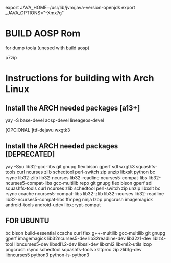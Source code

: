
export JAVA_HOME=/usr/lib/jvm/java-version-openjdk
export _JAVA_OPTIONS="-Xmx7g"

BUILD AOSP Rom
===========

for dump toola (unesed with build aosp)

p7zip

Instructions for building with Arch Linux
=========================================
Install the ARCH needed packages [a13+]
---------------------------

yay -S base-devel aosp-devel lineageos-devel 

[OPCIONAL ]ttf-dejavu wxgtk3



Install the ARCH needed packages [DEPRECATED]
---------------------------

yay -Syu lib32-gcc-libs git gnupg flex bison gperf sdl wxgtk3 squashfs-tools curl ncurses zlib schedtool perl-switch zip unzip libxslt python bc rsync lib32-zlib lib32-ncurses lib32-readline ncurses5-compat-libs lib32-ncurses5-compat-libs gcc-multilib repo git gnupg flex bison gperf sdl squashfs-tools curl ncurses zlib schedtool perl-switch zip unzip libxslt  bc rsync ccache ncurses5-compat-libs lib32-zlib lib32-ncurses lib32-readline lib32-ncurses5-compat-libs ffmpeg ninja lzop pngcrush imagemagick  android-tools android-udev libxcrypt-compat




FOR UBUNTU
--------------------------
bc bison build-essential ccache curl flex g++-multilib gcc-multilib git gnupg gperf imagemagick lib32ncurses5-dev lib32readline-dev lib32z1-dev liblz4-tool libncurses5-dev libsdl1.2-dev libssl-dev  libxml2 libxml2-utils lzop pngcrush rsync schedtool squashfs-tools xsltproc zip zlib1g-dev libncurses5 python3 python-is-python3


